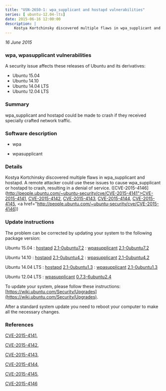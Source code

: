 ```yaml
---
title: "USN-2650-1: wpa_supplicant and hostapd vulnerabilities"
series: [ ubuntu-12.04-lts]
date: 2015-06-16 12:00:00
description: |
    Kostya Kortchinsky discovered multiple flaws in wpa_supplicant and hostapd. A remote attacker could use these issues to cause wpa_supplicant or hostapd to crash, resulting in a denial of service. ([CVE-2015-4146](http://people.ubuntu.com/~ubuntu-security/cve/CVE-2015-4141">CVE-2015-4141</a>, <a href="http://people.ubuntu.com/~ubuntu-security/cve/CVE-2015-4142">CVE-2015-4142</a>, <a href="http://people.ubuntu.com/~ubuntu-security/cve/CVE-2015-4143">CVE-2015-4143</a>, <a href="http://people.ubuntu.com/~ubuntu-security/cve/CVE-2015-4144">CVE-2015-4144</a>, <a href="http://people.ubuntu.com/~ubuntu-security/cve/CVE-2015-4145">CVE-2015-4145</a>, <a href="http://people.ubuntu.com/~ubuntu-security/cve/CVE-2015-4146)) 
--- 
```

 
 

*16 June 2015*

### wpa, wpasupplicant vulnerabilities

A security issue affects these releases of Ubuntu and its derivatives:

* Ubuntu 15.04
* Ubuntu 14.10
* Ubuntu 14.04 LTS
* Ubuntu 12.04 LTS

### Summary

wpa_supplicant and hostapd could be made to crash if they received specially crafted network traffic. 

### Software description

* wpa 

* wpasupplicant 

### Details

Kostya Kortchinsky discovered multiple flaws in wpa_supplicant and hostapd. A remote attacker could use these issues to cause wpa_supplicant or hostapd to crash, resulting in a denial of service. ([CVE-2015-4146](http://people.ubuntu.com/~ubuntu-security/cve/CVE-2015-4141">CVE-2015-4141</a>, <a href="http://people.ubuntu.com/~ubuntu-security/cve/CVE-2015-4142">CVE-2015-4142</a>, <a href="http://people.ubuntu.com/~ubuntu-security/cve/CVE-2015-4143">CVE-2015-4143</a>, <a href="http://people.ubuntu.com/~ubuntu-security/cve/CVE-2015-4144">CVE-2015-4144</a>, <a href="http://people.ubuntu.com/~ubuntu-security/cve/CVE-2015-4145">CVE-2015-4145</a>, <a href="http://people.ubuntu.com/~ubuntu-security/cve/CVE-2015-4146)) 

### Update instructions

The problem can be corrected by updating your system to the following package version:

Ubuntu 15.04
 : [hostapd](https://launchpad.net/ubuntu/+source/wpa) <span> [2.1-0ubuntu7.2](https://launchpad.net/ubuntu/+source/wpa/2.1-0ubuntu7.2) </span> 
 : [wpasupplicant](https://launchpad.net/ubuntu/+source/wpa) <span> [2.1-0ubuntu7.2](https://launchpad.net/ubuntu/+source/wpa/2.1-0ubuntu7.2) </span> 

Ubuntu 14.10
 : [hostapd](https://launchpad.net/ubuntu/+source/wpa) <span> [2.1-0ubuntu4.2](https://launchpad.net/ubuntu/+source/wpa/2.1-0ubuntu4.2) </span> 
 : [wpasupplicant](https://launchpad.net/ubuntu/+source/wpa) <span> [2.1-0ubuntu4.2](https://launchpad.net/ubuntu/+source/wpa/2.1-0ubuntu4.2) </span> 

Ubuntu 14.04 LTS
 : [hostapd](https://launchpad.net/ubuntu/+source/wpa) <span> [2.1-0ubuntu1.3](https://launchpad.net/ubuntu/+source/wpa/2.1-0ubuntu1.3) </span> 
 : [wpasupplicant](https://launchpad.net/ubuntu/+source/wpa) <span> [2.1-0ubuntu1.3](https://launchpad.net/ubuntu/+source/wpa/2.1-0ubuntu1.3) </span> 

Ubuntu 12.04 LTS
 : [wpasupplicant](https://launchpad.net/ubuntu/+source/wpasupplicant) <span> [0.7.3-6ubuntu2.4](https://launchpad.net/ubuntu/+source/wpasupplicant/0.7.3-6ubuntu2.4) </span> 

To update your system, please follow these instructions: [https://wiki.ubuntu.com/Security/Upgrades](https://wiki.ubuntu.com/Security/Upgrades).

After a standard system update you need to reboot your computer to make all the necessary changes. 

### References

 
 [CVE-2015-4141](http://people.ubuntu.com/~ubuntu-security/cve/CVE-2015-4141), 

 [CVE-2015-4142](http://people.ubuntu.com/~ubuntu-security/cve/CVE-2015-4142), 

 [CVE-2015-4143](http://people.ubuntu.com/~ubuntu-security/cve/CVE-2015-4143), 

 [CVE-2015-4144](http://people.ubuntu.com/~ubuntu-security/cve/CVE-2015-4144), 

 [CVE-2015-4145](http://people.ubuntu.com/~ubuntu-security/cve/CVE-2015-4145), 

 [CVE-2015-4146](http://people.ubuntu.com/~ubuntu-security/cve/CVE-2015-4146)
 


